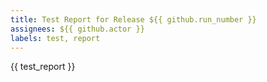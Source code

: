 ```yaml
---
title: Test Report for Release ${{ github.run_number }}
assignees: ${{ github.actor }}
labels: test, report
---
```


{{ test_report }}
